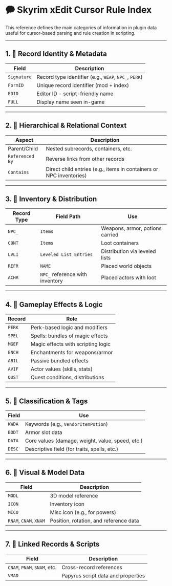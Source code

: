 # 🗭 Skyrim xEdit Cursor Rule Index

This reference defines the main categories of information in plugin data useful for cursor-based parsing and rule creation in scripting.

---

## 1. 📘 Record Identity & Metadata

| Field      | Description                                |
|------------|--------------------------------------------|
| `Signature` | Record type identifier (e.g., `WEAP`, `NPC_`, `PERK`) |
| `FormID`   | Unique record identifier (mod + index)     |
| `EDID`     | Editor ID - script-friendly name           |
| `FULL`     | Display name seen in-game                  |

---

## 2. 🧹 Hierarchical & Relational Context

| Aspect         | Description                             |
|----------------|-----------------------------------------|
| Parent/Child   | Nested subrecords, containers, etc.     |
| `Referenced By`| Reverse links from other records        |
| `Contains`     | Direct child entries (e.g., items in containers or NPC inventories) |

---

## 3. 🎲 Inventory & Distribution

| Record Type | Field Path                        | Use                                 |
|-------------|-----------------------------------|--------------------------------------|
| `NPC_`      | `Items`                           | Weapons, armor, potions carried      |
| `CONT`      | `Items`                           | Loot containers                      |
| `LVLI`      | `Leveled List Entries`            | Distribution via leveled lists       |
| `REFR`      | `NAME`                            | Placed world objects                 |
| `ACHR`      | `NPC_` reference with inventory   | Placed actors with loot              |

---

## 4. 🔮 Gameplay Effects & Logic

| Record | Role                               |
|--------|------------------------------------|
| `PERK` | Perk-based logic and modifiers     |
| `SPEL` | Spells: bundles of magic effects   |
| `MGEF` | Magic effects with scripting logic |
| `ENCH` | Enchantments for weapons/armor     |
| `ABIL` | Passive bundled effects            |
| `AVIF` | Actor values (skills, stats)       |
| `QUST` | Quest conditions, distributions    |

---

## 5. 🍿 Classification & Tags

| Field    | Use                                              |
|----------|--------------------------------------------------|
| `KWDA`   | Keywords (e.g., `VendorItemPotion`)              |
| `BODT`   | Armor slot data                                  |
| `DATA`   | Core values (damage, weight, value, speed, etc.) |
| `DESC`   | Descriptive field (for traits, spells, etc.)     |

---

## 6. 🎨 Visual & Model Data

| Field   | Description                            |
|---------|----------------------------------------|
| `MODL`  | 3D model reference                      |
| `ICON`  | Inventory icon                          |
| `MICO`  | Misc icon (e.g., for powers)            |
| `RNAM`, `CNAM`, `XNAM` | Position, rotation, and reference data |

---

## 7. 🔗 Linked Records & Scripts

| Field   | Description                            |
|---------|----------------------------------------|
| `CNAM`, `PNAM`, `SNAM`, etc. | Cross-record references     |
| `VMAD`  | Papyrus script data and properties      |

